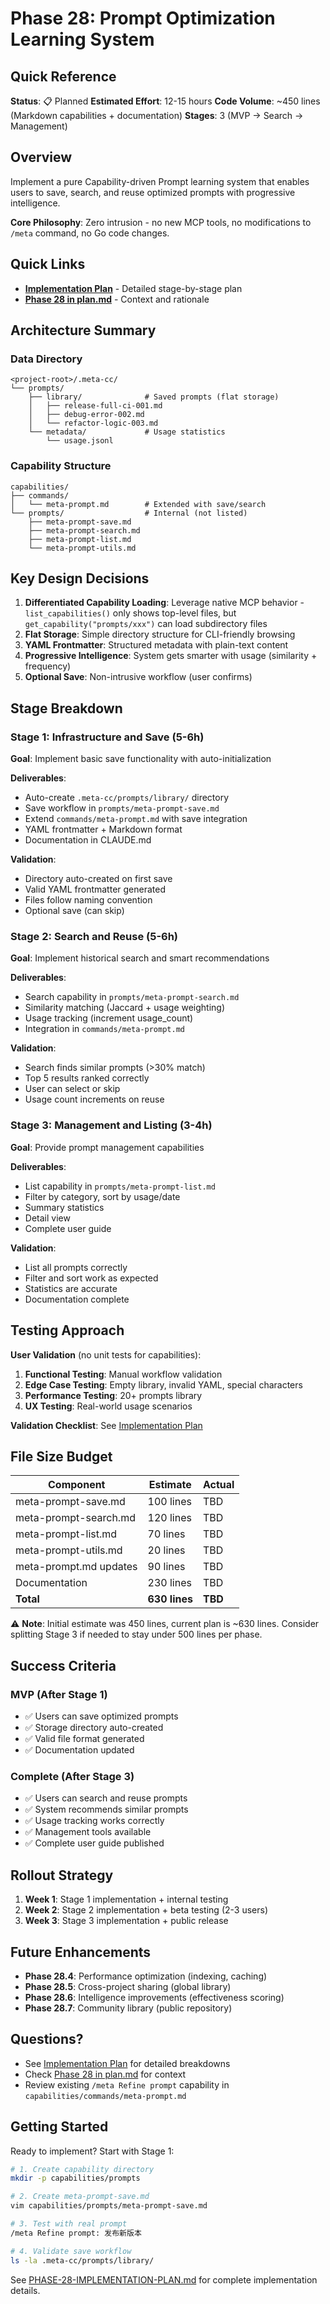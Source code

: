 # Phase 28: Prompt Optimization Learning System

## Quick Reference

**Status**: 📋 Planned
**Estimated Effort**: 12-15 hours
**Code Volume**: ~450 lines (Markdown capabilities + documentation)
**Stages**: 3 (MVP → Search → Management)

## Overview

Implement a pure Capability-driven Prompt learning system that enables users to save, search, and reuse optimized prompts with progressive intelligence.

**Core Philosophy**: Zero intrusion - no new MCP tools, no modifications to `/meta` command, no Go code changes.

## Quick Links

- **[Implementation Plan](./PHASE-28-IMPLEMENTATION-PLAN.md)** - Detailed stage-by-stage plan
- **[Phase 28 in plan.md](../../docs/core/plan.md#phase-28-prompt-优化学习系统详细)** - Context and rationale

## Architecture Summary

### Data Directory
```
<project-root>/.meta-cc/
└── prompts/
    ├── library/              # Saved prompts (flat storage)
    │   ├── release-full-ci-001.md
    │   ├── debug-error-002.md
    │   └── refactor-logic-003.md
    └── metadata/             # Usage statistics
        └── usage.jsonl
```

### Capability Structure
```
capabilities/
├── commands/
│   └── meta-prompt.md        # Extended with save/search
└── prompts/                  # Internal (not listed)
    ├── meta-prompt-save.md
    ├── meta-prompt-search.md
    ├── meta-prompt-list.md
    └── meta-prompt-utils.md
```

## Key Design Decisions

1. **Differentiated Capability Loading**: Leverage native MCP behavior - `list_capabilities()` only shows top-level files, but `get_capability("prompts/xxx")` can load subdirectory files
2. **Flat Storage**: Simple directory structure for CLI-friendly browsing
3. **YAML Frontmatter**: Structured metadata with plain-text content
4. **Progressive Intelligence**: System gets smarter with usage (similarity + frequency)
5. **Optional Save**: Non-intrusive workflow (user confirms)

## Stage Breakdown

### Stage 1: Infrastructure and Save (5-6h)
**Goal**: Implement basic save functionality with auto-initialization

**Deliverables**:
- Auto-create `.meta-cc/prompts/library/` directory
- Save workflow in `prompts/meta-prompt-save.md`
- Extend `commands/meta-prompt.md` with save integration
- YAML frontmatter + Markdown format
- Documentation in CLAUDE.md

**Validation**:
- Directory auto-created on first save
- Valid YAML frontmatter generated
- Files follow naming convention
- Optional save (can skip)

### Stage 2: Search and Reuse (5-6h)
**Goal**: Implement historical search and smart recommendations

**Deliverables**:
- Search capability in `prompts/meta-prompt-search.md`
- Similarity matching (Jaccard + usage weighting)
- Usage tracking (increment usage_count)
- Integration in `commands/meta-prompt.md`

**Validation**:
- Search finds similar prompts (>30% match)
- Top 5 results ranked correctly
- User can select or skip
- Usage count increments on reuse

### Stage 3: Management and Listing (3-4h)
**Goal**: Provide prompt management capabilities

**Deliverables**:
- List capability in `prompts/meta-prompt-list.md`
- Filter by category, sort by usage/date
- Summary statistics
- Detail view
- Complete user guide

**Validation**:
- List all prompts correctly
- Filter and sort work as expected
- Statistics are accurate
- Documentation complete

## Testing Approach

**User Validation** (no unit tests for capabilities):

1. **Functional Testing**: Manual workflow validation
2. **Edge Case Testing**: Empty library, invalid YAML, special characters
3. **Performance Testing**: 20+ prompts library
4. **UX Testing**: Real-world usage scenarios

**Validation Checklist**: See [Implementation Plan](./PHASE-28-IMPLEMENTATION-PLAN.md#testing-strategy)

## File Size Budget

| Component | Estimate | Actual |
|-----------|----------|--------|
| meta-prompt-save.md | 100 lines | TBD |
| meta-prompt-search.md | 120 lines | TBD |
| meta-prompt-list.md | 70 lines | TBD |
| meta-prompt-utils.md | 20 lines | TBD |
| meta-prompt.md updates | 90 lines | TBD |
| Documentation | 230 lines | TBD |
| **Total** | **630 lines** | **TBD** |

⚠️ **Note**: Initial estimate was 450 lines, current plan is ~630 lines. Consider splitting Stage 3 if needed to stay under 500 lines per phase.

## Success Criteria

### MVP (After Stage 1)
- ✅ Users can save optimized prompts
- ✅ Storage directory auto-created
- ✅ Valid file format generated
- ✅ Documentation updated

### Complete (After Stage 3)
- ✅ Users can search and reuse prompts
- ✅ System recommends similar prompts
- ✅ Usage tracking works correctly
- ✅ Management tools available
- ✅ Complete user guide published

## Rollout Strategy

1. **Week 1**: Stage 1 implementation + internal testing
2. **Week 2**: Stage 2 implementation + beta testing (2-3 users)
3. **Week 3**: Stage 3 implementation + public release

## Future Enhancements

- **Phase 28.4**: Performance optimization (indexing, caching)
- **Phase 28.5**: Cross-project sharing (global library)
- **Phase 28.6**: Intelligence improvements (effectiveness scoring)
- **Phase 28.7**: Community library (public repository)

## Questions?

- See [Implementation Plan](./PHASE-28-IMPLEMENTATION-PLAN.md) for detailed breakdowns
- Check [Phase 28 in plan.md](../../docs/core/plan.md) for context
- Review existing `/meta Refine prompt` capability in `capabilities/commands/meta-prompt.md`

## Getting Started

Ready to implement? Start with Stage 1:

```bash
# 1. Create capability directory
mkdir -p capabilities/prompts

# 2. Create meta-prompt-save.md
vim capabilities/prompts/meta-prompt-save.md

# 3. Test with real prompt
/meta Refine prompt: 发布新版本

# 4. Validate save workflow
ls -la .meta-cc/prompts/library/
```

See [PHASE-28-IMPLEMENTATION-PLAN.md](./PHASE-28-IMPLEMENTATION-PLAN.md) for complete implementation details.
